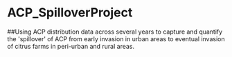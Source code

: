 # ACP_SpilloverProject
##Using ACP distribution data across several years to capture and quantify the 'spillover' of ACP from early invasion in urban areas to eventual invasion of citrus farms in peri-urban and rural areas.
